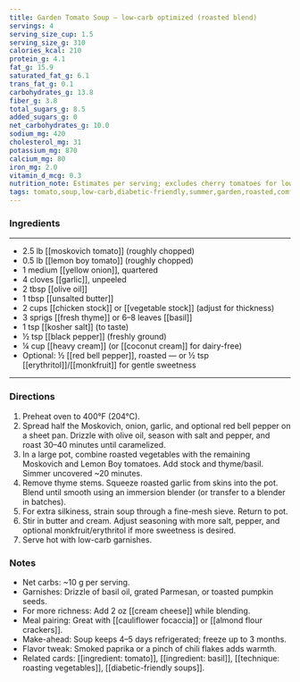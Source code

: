 ```yaml
---
title: Garden Tomato Soup — low-carb optimized (roasted blend)
servings: 4
serving_size_cup: 1.5
serving_size_g: 310
calories_kcal: 210
protein_g: 4.1
fat_g: 15.9
saturated_fat_g: 6.1
trans_fat_g: 0.1
carbohydrates_g: 13.8
fiber_g: 3.8
total_sugars_g: 8.5
added_sugars_g: 0
net_carbohydrates_g: 10.0
sodium_mg: 420
cholesterol_mg: 31
potassium_mg: 870
calcium_mg: 80
iron_mg: 2.0
vitamin_d_mcg: 0.3
nutrition_note: Estimates per serving; excludes cherry tomatoes for lower net carbs, includes butter + ¼ cup heavy cream. Optional sweet balance with roasted red pepper or monkfruit.
tags: tomato,soup,low-carb,diabetic-friendly,summer,garden,roasted,comfort-food
---
```


### Ingredients
---
- 2.5 lb [[moskovich tomato]] (roughly chopped)
- 0.5 lb [[lemon boy tomato]] (roughly chopped)
- 1 medium [[yellow onion]], quartered
- 4 cloves [[garlic]], unpeeled
- 2 tbsp [[olive oil]]
- 1 tbsp [[unsalted butter]]
- 2 cups [[chicken stock]] or [[vegetable stock]] (adjust for thickness)
- 3 sprigs [[fresh thyme]] or 6–8 leaves [[basil]]
- 1 tsp [[kosher salt]] (to taste)
- ½ tsp [[black pepper]] (freshly ground)
- ¼ cup [[heavy cream]] (or [[coconut cream]] for dairy-free)
- Optional: ½ [[red bell pepper]], roasted — or ½ tsp [[erythritol]]/[[monkfruit]] for gentle sweetness
---

### Directions
1. Preheat oven to 400°F (204°C).  
2. Spread half the Moskovich, onion, garlic, and optional red bell pepper on a sheet pan. Drizzle with olive oil, season with salt and pepper, and roast 30–40 minutes until caramelized.  
3. In a large pot, combine roasted vegetables with the remaining Moskovich and Lemon Boy tomatoes. Add stock and thyme/basil. Simmer uncovered ~20 minutes.  
4. Remove thyme stems. Squeeze roasted garlic from skins into the pot. Blend until smooth using an immersion blender (or transfer to a blender in batches).  
5. For extra silkiness, strain soup through a fine-mesh sieve. Return to pot.  
6. Stir in butter and cream. Adjust seasoning with more salt, pepper, and optional monkfruit/erythritol if more sweetness is desired.  
7. Serve hot with low-carb garnishes.  

### Notes
- Net carbs: ~10 g per serving.  
- Garnishes: Drizzle of basil oil, grated Parmesan, or toasted pumpkin seeds.  
- For more richness: Add 2 oz [[cream cheese]] while blending.  
- Meal pairing: Great with [[cauliflower focaccia]] or [[almond flour crackers]].  
- Make-ahead: Soup keeps 4–5 days refrigerated; freeze up to 3 months.  
- Flavor tweak: Smoked paprika or a pinch of chili flakes adds warmth.  
- Related cards: [[ingredient: tomato]], [[ingredient: basil]], [[technique: roasting vegetables]], [[diabetic-friendly soups]].